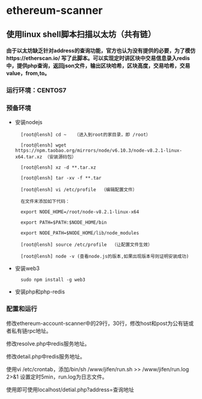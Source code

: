 # ethereum-scanner
## 使用linux shell脚本扫描以太坊（共有链）
#### 由于以太坊缺乏针对address的查询功能，官方也认为没有提供的必要，为了模仿https://etherscan.io/ 写了此脚本。可以实现定时讲区块中交易信息录入redis中，提供php查询，返回json文件，输出区块哈希，区块高度，交易哈希，交易value，from,to。 
### 运行环境：CENTOS7
### 预备环境
- 安装nodejs

        [root@lensh] cd ~   （进入到root的家目录，即 /root）

        [root@lensh] wget https://npm.taobao.org/mirrors/node/v6.10.3/node-v8.2.1-linux-x64.tar.xz （安装源码包）

        [root@lensh] xz -d **.tar.xz  

        [root@lensh] tar -xv -f **.tar

        [root@lensh] vi /etc/profile  （编辑配置文件）

        在文件末添加如下代码：

        export NODE_HOME=/root/node-v8.2.1-linux-x64

        export PATH=$PATH:$NODE_HOME/bin

        export NODE_PATH=$NODE_HOME/lib/node_modules

        [root@lensh] source /etc/profile  （让配置文件生效）

        [root@lensh] node -v (查看node.js的版本,如果出现版本号则证明安装成功)

- 安装web3

        sudo npm install -g web3

- 安装php和php-redis

### 配置和运行

修改ethereum-account-scanner中的29行，30行，修改host和post为公有链或者私有链rpc地址。

修改resolve.php中redis服务地址。

修改detail.php中redis服务地址。

使用vi /etc/crontab，添加/bin/sh /www/jifen/run.sh >> /www/jifen/run.log 2>&1 设置定时5min，run.log为日志文件。

使用即可使用localhost/detial.php?address=查询地址



